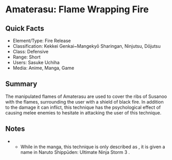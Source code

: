 # Amaterasu: Flame Wrapping Fire

## Quick Facts
- Element/Type: Fire Release <!-- DO NOT CHANGE TO BLAZE RELEASE! -->
- Classification: Kekkei Genkai~Mangekyō Sharingan, Ninjutsu, Dōjutsu
- Class: Defensive
- Range: Short
- Users: Sasuke Uchiha
- Media: Anime, Manga, Game

## Summary
The manipulated flames of Amaterasu are used to cover the ribs of Susanoo with the flames, surrounding the user with a shield of black fire. In addition to the damage it can inflict, this technique has the psychological effect of causing melee enemies to hesitate in attacking the user of this technique.

## Notes
- * While in the manga, this technique is only described as , it is given a name in Naruto Shippūden: Ultimate Ninja Storm 3 .
